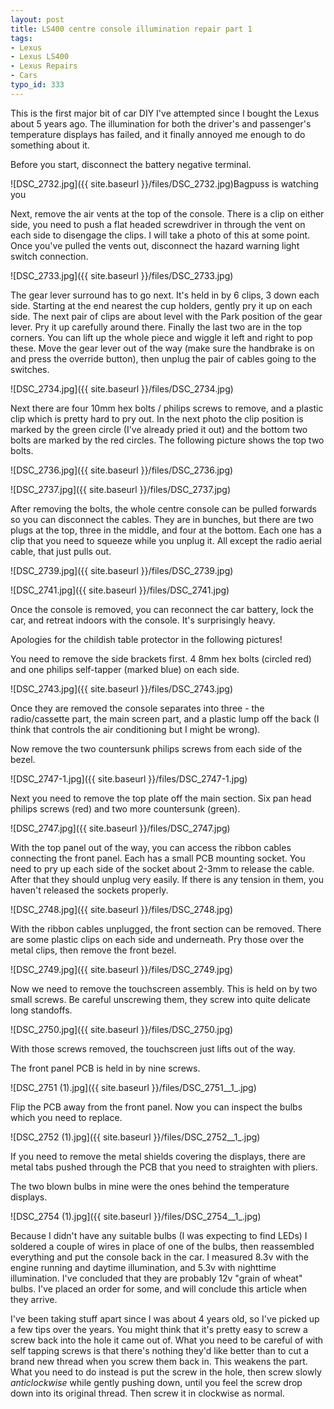 ```yaml
---
layout: post
title: LS400 centre console illumination repair part 1
tags:
- Lexus
- Lexus LS400
- Lexus Repairs
- Cars
typo_id: 333
---
```

This is the first major bit of car DIY I've attempted since I bought the Lexus
about 5 years ago. The illumination for both the driver's and passenger's
temperature displays has failed, and it finally annoyed me enough to do
something about it.

<!-- read more -->

Before you start, disconnect the battery negative terminal.

![DSC_2732.jpg]({{ site.baseurl }}/files/DSC_2732.jpg)Bagpuss is watching you

Next, remove the air vents at the top of the console. There is a clip on either side, you need to push a flat headed screwdriver in through the vent on each side to disengage the clips. I will take a photo of this at some point. Once you've pulled the vents out, disconnect the hazard warning light switch connection.

![DSC_2733.jpg]({{ site.baseurl }}/files/DSC_2733.jpg)

The gear lever surround has to go next. It's held in by 6 clips, 3 down each side. Starting at the end nearest the cup holders, gently pry it up on each side. The next pair of clips are about level with the Park position of the gear lever. Pry it up carefully around there. Finally the last two are in the top corners. You can lift up the whole piece and wiggle it left and right to pop these. Move the gear lever out of the way (make sure the handbrake is on and press the override button), then unplug the pair of cables going to the switches.

![DSC_2734.jpg]({{ site.baseurl }}/files/DSC_2734.jpg)

Next there are four 10mm hex bolts / philips screws to remove, and a plastic clip which is pretty hard to pry out. In the next photo the clip position is marked by the green circle (I've already pried it out) and the bottom two bolts are marked by the red circles. The following picture shows the top two bolts.

![DSC_2736.jpg]({{ site.baseurl }}/files/DSC_2736.jpg)

![DSC_2737.jpg]({{ site.baseurl }}/files/DSC_2737.jpg)

After removing the bolts, the whole centre console can be pulled forwards so you can disconnect the cables. They are in bunches, but there are two plugs at the top, three in the middle, and four at the bottom. Each one has a clip that you need to squeeze while you unplug it. All except the radio aerial cable, that just pulls out.

![DSC_2739.jpg]({{ site.baseurl }}/files/DSC_2739.jpg)

![DSC_2741.jpg]({{ site.baseurl }}/files/DSC_2741.jpg)

Once the console is removed, you can reconnect the car battery, lock the car, and retreat indoors with the console. It's surprisingly heavy.

Apologies for the childish table protector in the following pictures!

You need to remove the side brackets first. 4 8mm hex bolts (circled red) and one philips self-tapper (marked blue) on each side.

![DSC_2743.jpg]({{ site.baseurl }}/files/DSC_2743.jpg)

Once they are removed the console separates into three - the radio/cassette part, the main screen part, and a plastic lump off the back (I think that controls the air conditioning but I might be wrong).

Now remove the two countersunk philips screws from each side of the bezel.

![DSC_2747-1.jpg]({{ site.baseurl }}/files/DSC_2747-1.jpg)

Next you need to remove the top plate off the main section. Six pan head philips screws (red) and two more countersunk (green).

![DSC_2747.jpg]({{ site.baseurl }}/files/DSC_2747.jpg)

With the top panel out of the way, you can access the ribbon cables connecting the front panel. Each has a small PCB mounting socket. You need to pry up each side of the socket about 2-3mm to release the cable. After that they should unplug very easily. If there is any tension in them, you haven't released the sockets properly.

![DSC_2748.jpg]({{ site.baseurl }}/files/DSC_2748.jpg)

With the ribbon cables unplugged, the front section can be removed. There are some plastic clips on each side and underneath. Pry those over the metal clips, then remove the front bezel.

![DSC_2749.jpg]({{ site.baseurl }}/files/DSC_2749.jpg)

Now we need to remove the touchscreen assembly. This is held on by two small screws. Be careful unscrewing them, they screw into quite delicate long standoffs.

![DSC_2750.jpg]({{ site.baseurl }}/files/DSC_2750.jpg)

With those screws removed, the touchscreen just lifts out of the way.

The front panel PCB is held in by nine screws.

![DSC_2751 (1).jpg]({{ site.baseurl }}/files/DSC_2751__1_.jpg)

Flip the PCB away from the front panel. Now you can inspect the bulbs which you need to replace.

![DSC_2752 (1).jpg]({{ site.baseurl }}/files/DSC_2752__1_.jpg)

If you need to remove the metal shields covering the displays, there are metal tabs pushed through the PCB that you need to straighten with pliers.

The two blown bulbs in mine were the ones behind the temperature displays.

![DSC_2754 (1).jpg]({{ site.baseurl }}/files/DSC_2754__1_.jpg)

Because I didn't have any suitable bulbs (I was expecting to find LEDs) I soldered a couple of wires in place of one of the bulbs, then reassembled everything and put the console back in the car. I measured 8.3v with the engine running and daytime illumination, and 5.3v with nighttime illumination. I've concluded that they are probably 12v "grain of wheat" bulbs. I've placed an order for some, and will conclude this article when they arrive.

I've been taking stuff apart since I was about 4 years old, so I've picked up a few tips over the years. You might think that it's pretty easy to screw a screw back into the hole it came out of. What you need to be careful of with self tapping screws is that there's nothing they'd like better than to cut a brand new thread when you screw them back in. This weakens the part. What you need to do instead is put the screw in the hole, then screw slowly <em>anticlockwise</em> while gently pushing down, until you feel the screw drop down into its original thread. Then screw it in clockwise as normal.
